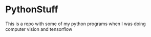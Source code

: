 # PythonStuff
This is a repo with some of my python programs when I was doing computer vision and tensorflow
